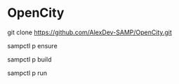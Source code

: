 # OpenCity

git clone https://github.com/AlexDev-SAMP/OpenCity.git

sampctl p ensure

sampctl p build

sampctl p run
